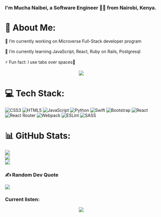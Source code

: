 <!-- <div align="center">
<img src="https://rishavanand.github.io/static/images/greetings.gif" align="center" style="width: 100%" />
</div>  

<br> -->

### <div align="left">I'm Mucha Naibei, a Software Engineer 👨‍💻 from Nairobi, Kenya.</div>  

# 💫 About Me:
🔭 I’m currently working on Microverse Full-Stack developer program<br><br>🌱 I’m currently learning JavaScript, React, Ruby on Rails, Postgresql<br><br>⚡ Fun fact: I use tabs over spaces🤫

<!-- ![Profile views counter](https://komarev.com/ghpvc/?username=mnaibei&&style=flat-square)   -->

<div align="center">
<img src="https://komarev.com/ghpvc/?username=mnaibei&&style=flat-square" align="center" />
</div>

<!-- 
## 🌐 Socials:
[![LinkedIn](https://img.shields.io/badge/LinkedIn-%230077B5.svg?logo=linkedin&logoColor=white)](https://linkedin.com/in/mucha-julius) [![Twitter](https://img.shields.io/badge/Twitter-%231DA1F2.svg?logo=Twitter&logoColor=white)](https://twitter.com/mnaibei_)  -->

# 💻 Tech Stack:
![CSS3](https://img.shields.io/badge/css3-%231572B6.svg?style=for-the-badge&logo=css3&logoColor=white) ![HTML5](https://img.shields.io/badge/html5-%23E34F26.svg?style=for-the-badge&logo=html5&logoColor=white) ![JavaScript](https://img.shields.io/badge/javascript-%23323330.svg?style=for-the-badge&logo=javascript&logoColor=%23F7DF1E) ![Python](https://img.shields.io/badge/python-3670A0?style=for-the-badge&logo=python&logoColor=ffdd54) ![Swift](https://img.shields.io/badge/swift-F54A2A?style=for-the-badge&logo=swift&logoColor=white) ![Bootstrap](https://img.shields.io/badge/bootstrap-%23563D7C.svg?style=for-the-badge&logo=bootstrap&logoColor=white) ![React](https://img.shields.io/badge/react-%2320232a.svg?style=for-the-badge&logo=react&logoColor=%2361DAFB) ![React Router](https://img.shields.io/badge/React_Router-CA4245?style=for-the-badge&logo=react-router&logoColor=white) ![Webpack](https://img.shields.io/badge/webpack-%238DD6F9.svg?style=for-the-badge&logo=webpack&logoColor=black) ![ESLint](https://img.shields.io/badge/ESLint-4B3263?style=for-the-badge&logo=eslint&logoColor=white) ![SASS](https://img.shields.io/badge/SASS-hotpink.svg?style=for-the-badge&logo=SASS&logoColor=white)
# 📊 GitHub Stats:
![](https://github-readme-stats.vercel.app/api?username=mnaibei&theme=default&hide_border=false&include_all_commits=false&count_private=false)<br/>
![](https://github-readme-streak-stats.herokuapp.com/?user=mnaibei&theme=default&hide_border=false)<br/>
![](https://github-readme-stats.vercel.app/api/top-langs/?username=mnaibei&theme=default&hide_border=false&include_all_commits=false&count_private=false&layout=compact)

<!-- ## 🏆 GitHub Trophies
![](https://github-profile-trophy.vercel.app/?username=mnaibei&theme=onedark&no-frame=false&no-bg=false&margin-w=4)

## 🐦 Latest Tweet
[![](https://gtce.itsvg.in/api?username=mnaibei_)](https://github.com/VishwaGauravIn/github-twitter-card-embed) -->

### ✍️ Random Dev Quote
![](https://quotes-github-readme.vercel.app/api?type=horizontal&theme=dark)

### Current listen: 
<div align="center"><img src="https://spotify-github-profile.vercel.app/api/view?uid=314cdzrvshadkt6nkd2fhg7buzeq&cover_image=true&theme=default&show_offline=false&background_color=121212" /></div>  

<!-- Proudly created with GPRM ( https://gprm.itsvg.in ) -->
